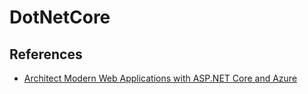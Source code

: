 # DotNetCore

## References
* [Architect Modern Web Applications with ASP.NET Core and Azure](https://docs.microsoft.com/en-us/dotnet/architecture/modern-web-apps-azure/)
